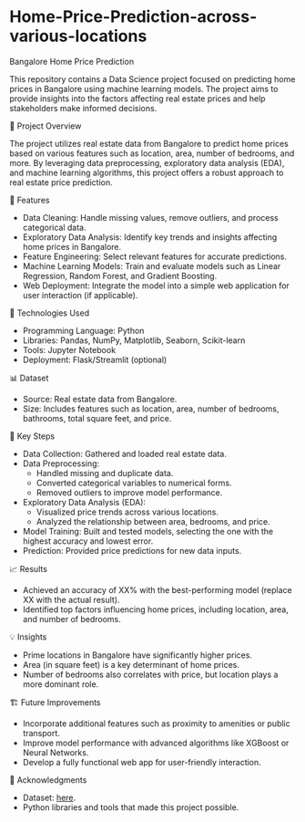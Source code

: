 # Home-Price-Prediction-across-various-locations
Bangalore Home Price Prediction

This repository contains a Data Science project focused on predicting home prices in Bangalore using machine learning models. The project aims to provide insights into the factors affecting real estate prices and help stakeholders make informed decisions.

📁 Project Overview

The project utilizes real estate data from Bangalore to predict home prices based on various features such as location, area, number of bedrooms, and more. By leveraging data preprocessing, exploratory data analysis (EDA), and machine learning algorithms, this project offers a robust approach to real estate price prediction.

🚀 Features

- Data Cleaning: Handle missing values, remove outliers, and process categorical data.
- Exploratory Data Analysis: Identify key trends and insights affecting home prices in Bangalore.
- Feature Engineering: Select relevant features for accurate predictions.
- Machine Learning Models: Train and evaluate models such as Linear Regression, Random Forest, and Gradient Boosting.
- Web Deployment: Integrate the model into a simple web application for user interaction (if applicable).

🔧 Technologies Used

- Programming Language: Python
- Libraries: Pandas, NumPy, Matplotlib, Seaborn, Scikit-learn
- Tools: Jupyter Notebook
- Deployment: Flask/Streamlit (optional)

📊 Dataset

- Source: Real estate data from Bangalore.
- Size: Includes features such as location, area, number of bedrooms, bathrooms, total square feet, and price.

📌 Key Steps

- Data Collection: Gathered and loaded real estate data.
- Data Preprocessing:
    * Handled missing and duplicate data.
    * Converted categorical variables to numerical forms.
    * Removed outliers to improve model performance.
- Exploratory Data Analysis (EDA):
    * Visualized price trends across various locations.
    * Analyzed the relationship between area, bedrooms, and price.
- Model Training: Built and tested models, selecting the one with the highest accuracy and lowest error.
- Prediction: Provided price predictions for new data inputs.

📈 Results

- Achieved an accuracy of XX% with the best-performing model (replace XX with the actual result).
- Identified top factors influencing home prices, including location, area, and number of bedrooms.

💡 Insights

- Prime locations in Bangalore have significantly higher prices.
- Area (in square feet) is a key determinant of home prices.
- Number of bedrooms also correlates with price, but location plays a more dominant role.

🏗️ Future Improvements

- Incorporate additional features such as proximity to amenities or public transport.
- Improve model performance with advanced algorithms like XGBoost or Neural Networks.
- Develop a fully functional web app for user-friendly interaction.

🙌 Acknowledgments

- Dataset: [here](https://github.com/YELDISAISNEHA/Home-Price-Prediction-across-various-locations/blob/main/bengaluru_house_prices.csv).
- Python libraries and tools that made this project possible.
